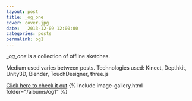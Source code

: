```yaml
---
layout: post
title: _og_one
cover: cover.jpg
date:   2013-12-09 12:00:00
categories: posts
permalink: og1
---
```


__og_one_ is a collection of offline sketches.
<!--more-->
Medium used varies between posts. Technologies used: Kinect, Depthkit, Unity3D, Blender, TouchDesigner, three.js

[Click here to check it out](https://www.instagram.com/_og_one/)
{% include image-gallery.html folder="/albums/og1" %}